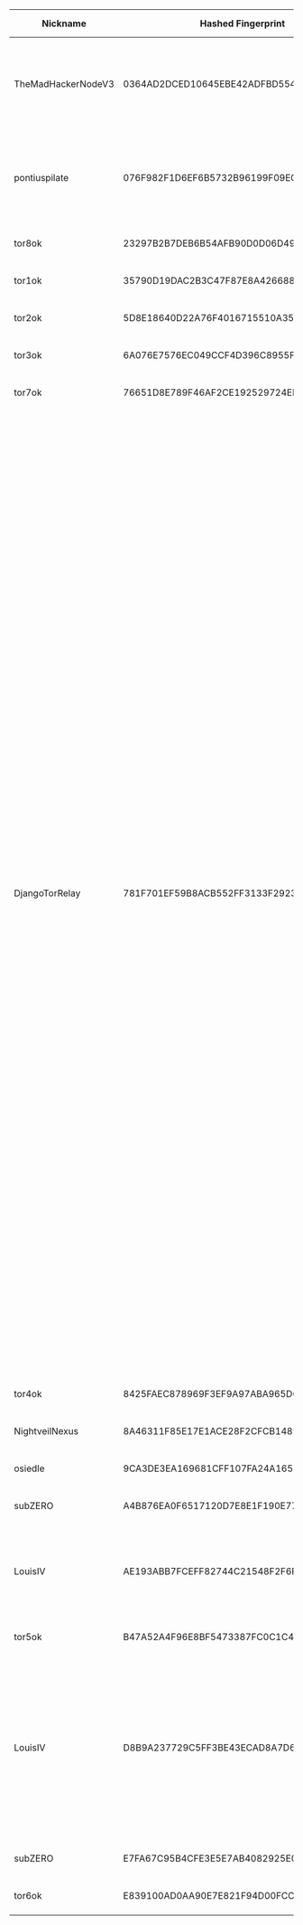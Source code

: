 | Nickname |  Hashed Fingerprint	| Or Addresses | Contact | Running | Flags | Last Seen | First Seen | Last Restarted | Advertised Bandwidth | Platform | Version | Version Status | Recommended Version | Verified hostnames | Exit policy |
|---|---|---|---|---|---|---|---|---|---|---|---|---|---|---|---|
|TheMadHackerNodeV3 | 0364AD2DCED10645EBE42ADFBD5541AA4FC3ADF4 | ["67.217.244.5:9001"] | Random Person <nobody AT example dot com> | true | Running, V2Dir, Valid | 2025-08-24 08:00:00 | 2025-08-24 02:00:00 | 2025-08-24 02:38:17 | 0 | Tor 0.4.8.17 on Linux | 0.4.8.17 | recommended | true | ["ip67-217-244-5.pbiaas.com"] | ["reject 0.0.0.0/8:*","reject 169.254.0.0/16:*","reject 127.0.0.0/8:*","reject 192.168.0.0/16:*","reject 10.0.0.0/8:*","reject 172.16.0.0/12:*","reject 67.217.244.5:*","accept *:6660-6667","reject *:*"]|
|pontiuspilate | 076F982F1D6EF6B5732B96199F09EC125D9F660C | ["77.110.101.198:443","[2a01:e5c0:56de::2]:443"] | admin@example.com | false | Exit, Running, V2Dir, Valid | 2025-08-24 00:00:00 | 2025-08-24 00:00:00 | 2025-08-23 23:16:47 | 0 | Tor 0.4.8.10 on Linux | 0.4.8.10 | recommended | true | N/A | ["reject 0.0.0.0/8:*","reject 169.254.0.0/16:*","reject 127.0.0.0/8:*","reject 192.168.0.0/16:*","reject 10.0.0.0/8:*","reject 172.16.0.0/12:*","reject 77.110.101.198:*","accept *:*"]|
|tor8ok | 23297B2B7DEB6B54AFB90D0D06D4991523300AD1 | ["107.208.159.58:9018"] | N/A | true | Running, V2Dir, Valid | 2025-08-24 08:00:00 | 2025-08-24 05:00:00 | 2025-08-24 04:40:01 | 0 | Tor 0.4.8.17 on Linux | 0.4.8.17 | recommended | true | N/A | ["reject *:*"]|
|tor1ok | 35790D19DAC2B3C47F87E8A42668857F8ED03D54 | ["107.208.159.58:9011"] | N/A | true | Running, V2Dir, Valid | 2025-08-24 08:00:00 | 2025-08-24 00:00:00 | 2025-08-23 23:22:01 | 0 | Tor 0.4.8.17 on Linux | 0.4.8.17 | recommended | true | ["107-208-159-58.lightspeed.okcbok.sbcglobal.net"] | ["reject *:*"]|
|tor2ok | 5D8E18640D22A76F4016715510A35F2AC967C637 | ["107.208.159.58:9012"] | N/A | true | Running, V2Dir, Valid | 2025-08-24 08:00:00 | 2025-08-24 01:00:00 | 2025-08-24 00:16:32 | 0 | Tor 0.4.8.17 on Linux | 0.4.8.17 | recommended | true | ["107-208-159-58.lightspeed.okcbok.sbcglobal.net"] | ["reject *:*"]|
|tor3ok | 6A076E7576EC049CCF4D396C8955F39BDEAF9E38 | ["107.208.159.58:9013"] | N/A | true | Running, V2Dir, Valid | 2025-08-24 08:00:00 | 2025-08-24 01:00:00 | 2025-08-24 00:46:05 | 0 | Tor 0.4.8.17 on Linux | 0.4.8.17 | recommended | true | ["107-208-159-58.lightspeed.okcbok.sbcglobal.net"] | ["reject *:*"]|
|tor7ok | 76651D8E789F46AF2CE192529724EDBD7CDF307F | ["107.208.159.58:9017"] | N/A | true | Running, V2Dir, Valid | 2025-08-24 08:00:00 | 2025-08-24 05:00:00 | 2025-08-24 04:12:22 | 0 | Tor 0.4.8.17 on Linux | 0.4.8.17 | recommended | true | N/A | ["reject *:*"]|
|DjangoTorRelay | 781F701EF59B8ACB552FF3133F2923595335E1C4 | ["82.42.148.195:9001"] | Django White <djangowhite.uk AT protonmail.com> | true | Exit, Running, V2Dir, Valid | 2025-08-24 08:00:00 | 2025-08-24 01:00:00 | 2025-08-24 00:39:48 | 0 | Tor 0.4.8.10 on Linux | 0.4.8.10 | recommended | true | ["nrwh-12-b2-v4wan-167917-cust1218.vm23.cable.virginm.net"] | ["reject 0.0.0.0/8:*","reject 169.254.0.0/16:*","reject 127.0.0.0/8:*","reject 192.168.0.0/16:*","reject 10.0.0.0/8:*","reject 172.16.0.0/12:*","reject 82.42.148.195:*","accept *:20-21","accept *:22","accept *:23","accept *:43","accept *:53","accept *:79","accept *:80-81","accept *:88","accept *:110","accept *:143","accept *:194","accept *:220","accept *:389","accept *:443","accept *:464","accept *:465","accept *:531","accept *:543-544","accept *:554","accept *:563","accept *:587","accept *:636","accept *:706","accept *:749","accept *:853","accept *:873","accept *:902-904","accept *:981","accept *:989-990","accept *:991","accept *:992","accept *:993","accept *:994","accept *:995","accept *:1194","accept *:1220","accept *:1293","accept *:1500","accept *:1533","accept *:1677","accept *:1723","accept *:1755","accept *:1863","accept *:2082","accept *:2083","accept *:2086-2087","accept *:2095-2096","accept *:2102-2104","accept *:3128","accept *:3389","accept *:3690","accept *:4321","accept *:4643","accept *:5050","accept *:5190","accept *:5222-5223","accept *:5228","accept *:5900","accept *:6660-6669","accept *:6679","accept *:6697","accept *:8000","accept *:8008","accept *:8074","accept *:8080","accept *:8082","accept *:8087-8088","accept *:8232-8233","accept *:8332-8333","accept *:8443","accept *:8888","accept *:9418","accept *:9999","accept *:10000","accept *:11371","accept *:19294","accept *:19638","accept *:50002","accept *:64738","reject *:*"]|
|tor4ok | 8425FAEC878969F3EF9A97ABA965D6FC45460F44 | ["107.208.159.58:9014"] | N/A | true | Running, V2Dir, Valid | 2025-08-24 08:00:00 | 2025-08-24 02:00:00 | 2025-08-24 01:13:43 | 0 | Tor 0.4.8.17 on Linux | 0.4.8.17 | recommended | true | ["107-208-159-58.lightspeed.okcbok.sbcglobal.net"] | ["reject *:*"]|
|NightveilNexus | 8A46311F85E17E1ACE28F2CFCB14890B9FFE85A4 | ["203.123.101.73:49152"] | P7VtWtZQTSXomM9W@devnullmail.com | true | Running, V2Dir, Valid | 2025-08-24 08:00:00 | 2025-08-24 06:00:00 | 2025-08-24 05:08:37 | 0 | Tor 0.4.8.16 on Linux | 0.4.8.16 | recommended | true | N/A | ["reject *:*"]|
|osiedle | 9CA3DE3EA169681CFF107FA24A16567F26E377BA | ["161.97.130.29:9001"] | admin@osiedlezalom.org | true | Running, V2Dir, Valid | 2025-08-24 08:00:00 | 2025-08-24 05:00:00 | 2025-08-24 04:32:30 | 0 | Tor 0.4.8.17 on Linux | 0.4.8.17 | recommended | true | ["osiedlezalom.org"] | ["reject *:*"]|
|subZERO | A4B876EA0F6517120D7E8E1F190E774700E72EAA | ["45.156.87.49:443"] | mail@choko.com | false | Running, V2Dir, Valid | 2025-08-24 03:00:00 | 2025-08-24 02:00:00 | 2025-08-24 00:54:00 | 0 | Tor 0.4.8.10 on Linux | 0.4.8.10 | recommended | true | N/A | ["reject *:*"]|
|LouisIV | AE193ABB7FCEFF82744C21548F2F6F742D0B49E5 | ["77.110.101.198:443","[2a01:e5c0:56de::2]:443"] | suck@example.com | true | Exit, Running, V2Dir, Valid | 2025-08-24 08:00:00 | 2025-08-24 05:00:00 | 2025-08-24 04:32:29 | 0 | Tor 0.4.8.10 on Linux | 0.4.8.10 | recommended | true | N/A | ["reject 0.0.0.0/8:*","reject 169.254.0.0/16:*","reject 127.0.0.0/8:*","reject 192.168.0.0/16:*","reject 10.0.0.0/8:*","reject 172.16.0.0/12:*","reject 77.110.101.198:*","accept *:*"]|
|tor5ok | B47A52A4F96E8BF5473387FC0C1C464BA3522A1D | ["107.208.159.58:9015"] | N/A | true | Running, V2Dir, Valid | 2025-08-24 08:00:00 | 2025-08-24 04:00:00 | 2025-08-24 03:10:28 | 0 | Tor 0.4.8.17 on Linux | 0.4.8.17 | recommended | true | ["107-208-159-58.lightspeed.okcbok.sbcglobal.net"] | ["reject *:*"]|
|LouisIV | D8B9A237729C5FF3BE43ECAD8A7D685B94DFCE06 | ["77.110.101.198:443","[2a01:e5c0:56de::2]:443"] | suck@example.com | false | Exit, Running, V2Dir, Valid | 2025-08-24 03:00:00 | 2025-08-24 00:00:00 | 2025-08-23 23:46:33 | 0 | Tor 0.4.8.10 on Linux | 0.4.8.10 | recommended | true | N/A | ["reject 0.0.0.0/8:*","reject 169.254.0.0/16:*","reject 127.0.0.0/8:*","reject 192.168.0.0/16:*","reject 10.0.0.0/8:*","reject 172.16.0.0/12:*","reject 77.110.101.198:*","reject *:25","reject *:119","reject *:135-139","reject *:445","reject *:563","reject *:1214","reject *:4661-4666","reject *:6346-6429","reject *:6699","reject *:6881-6999","accept *:*"]|
|subZERO | E7FA67C95B4CFE3E5E7AB4082925E01E060ED4BD | ["45.156.87.49:443"] | mail@choko.com | true | Running, V2Dir, Valid | 2025-08-24 08:00:00 | 2025-08-24 05:00:00 | 2025-08-24 04:26:47 | 0 | Tor 0.4.8.10 on Linux | 0.4.8.10 | recommended | true | N/A | ["reject *:*"]|
|tor6ok | E839100AD0AA90E7E821F94D00FCCAE5895E2799 | ["107.208.159.58:9016"] | N/A | true | Running, V2Dir, Valid | 2025-08-24 08:00:00 | 2025-08-24 04:00:00 | 2025-08-24 03:47:16 | 0 | Tor 0.4.8.17 on Linux | 0.4.8.17 | recommended | true | ["107-208-159-58.lightspeed.okcbok.sbcglobal.net"] | ["reject *:*"]|
